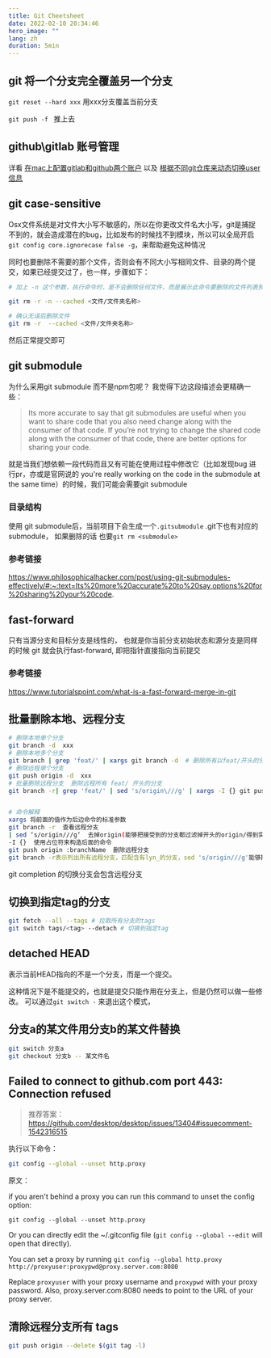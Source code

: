 ```yaml
---
title: Git Cheetsheet
date: 2022-02-10 20:34:46
hero_image: ""
lang: zh
duration: 5min
---
```


## git 将一个分支完全覆盖另一个分支

`git reset --hard xxx` 用xxx分支覆盖当前分支

`git push -f ` 推上去

## github\gitlab 账号管理

详看 [在mac上配置gitlab和github两个账户](./gitlab-github.md) 以及 [根据不同git仓库来动态切换user信息](./smart-git.md)

## git case-sensitive

Osx文件系统是对文件大小写不敏感的，所以在你更改文件名大小写，git是捕捉不到的，就会造成潜在的bug，比如发布的时候找不到模块，所以可以全局开启
`git config core.ignorecase false -g`，来帮助避免这种情况

同时也要删除不需要的那个文件，否则会有不同大小写相同文件、目录的两个提交，如果已经提交过了，也一样，步骤如下：

```bash
# 加上 -n 这个参数，执行命令时，是不会删除任何文件，而是展示此命令要删除的文件列表预览。

git rm -r -n --cached <文件/文件夹名称>

# 确认无误后删除文件
git rm -r  --cached <文件/文件夹名称>
```

然后正常提交即可


## git submodule

为什么采用git submodule 而不是npm包呢？ 我觉得下边这段描述会更精确一些：
> Its more accurate to say that git submodules are useful when you want to share code that you also need change along with the consumer of that code. If you’re not trying to change the shared code along with the consumer of that code, there are better options for sharing your code.

就是当我们想依赖一段代码而且又有可能在使用过程中修改它（比如发现bug 进行pr，亦或是官网说的 you're really working on the code in the submodule at the same time）的时候，我们可能会需要git submodule

### 目录结构 
使用 git submodule后，当前项目下会生成一个`.gitsubmodule` .git下也有对应的submodule， 如果删除的话 也要`git rm <submodule>`

### 参考链接
https://www.philosophicalhacker.com/post/using-git-submodules-effectively/#:~:text=Its%20more%20accurate%20to%20say,options%20for%20sharing%20your%20code.


## fast-forward

只有当源分支和目标分支是线性的， 也就是你当前分支初始状态和源分支是同样的时候 git 就会执行fast-forward, 即把指针直接指向当前提交

### 参考链接
https://www.tutorialspoint.com/what-is-a-fast-forward-merge-in-git


## 批量删除本地、远程分支

```bash
# 删除本地单个分支
git branch -d  xxx
# 删除本地多个分支 
git branch | grep 'feat/' | xargs git branch -d  # 删除所有以feat/开头的分支
# 删除远程单个分支
git push origin -d  xxx
# 批量删除远程分支  删除远程所有 feat/ 开头的分支
git branch -r| grep 'feat/' | sed 's/origin\///g' | xargs -I {} git push origin :{}


# 命令解释
xargs 将前面的值作为后边命令的标准参数
git branch -r  查看远程分支
| sed ‘s/origin///g‘  去掉origin(能够把接受到的分支都过滤掉开头的origin/得到实际的分支名 （大概这个意思）)
-I {}  使用占位符来构造后面的命令
git push origin :branchName  删除远程分支
git branch -r表示列出所有远程分支，匹配含有lyn_的分支，sed 's/origin///g'能够把接受到的分支都过滤掉开头的origin/得到实际的分支名 （大概这个意思），比如origin/A分支执行了 sed 's/origin///g'命令就能得到A  ,然后将A这个分支作为参数传给下一个命令，-I {} 使用占位符 来构造 后面的命令，也就是接收到了上个命令的执行结果A执行git push origin :A

```



git completion 的切换分支会包含远程分支


## 切换到指定tag的分支

```bash
git fetch --all --tags # 拉取所有分支的tags
git switch tags/<tag> --detach # 切换到指定tag
```

## detached HEAD 
表示当前HEAD指向的不是一个分支，而是一个提交。

这种情况下是不能提交的，也就是提交只能作用在分支上，但是仍然可以做一些修改。
可以通过`git switch -` 来退出这个模式，


## 分支a的某文件用分支b的某文件替换
```bash 
git switch 分支a
git checkout 分支b -- 某文件名
```

## Failed to connect to github.com port 443: Connection refused

> 推荐答案： https://github.com/desktop/desktop/issues/13404#issuecomment-1542316515

执行以下命令：

```bash
git config --global --unset http.proxy
```

原文：

if you aren't behind a proxy you can run this command to unset the config option:

`git config --global --unset http.proxy`

Or you can directly edit the ~/.gitconfig file (`git config --global --edit` will open that directly).

You can set a proxy by running `git config --global http.proxy http://proxyuser:proxypwd@proxy.server.com:8080`

Replace `proxyuser` with your proxy username and `proxypwd` with your proxy password. Also, proxy.server.com:8080 needs to point to the URL of your proxy server.

## 清除远程分支所有 tags
```bash 
git push origin --delete $(git tag -l)
```